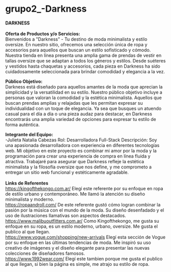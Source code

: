 # grupo2_-Darkness
**DARKNESS** <BR> <BR>
**Oferta de Productos y/o Servicios:** <br>
Bienvenidos a "Darkness" - Tu destino de moda minimalista y estilo oversize. En nuestro sitio, ofrecemos una selección única de ropa y accesorios para aquellos que buscan un estilo sofisticado y cómodo. Nuestra tienda en línea presenta una amplia gama de prendas de vestir en tallas oversize que se adaptan a todos los géneros y estilos. Desde suéteres y vestidos hasta chaquetas y accesorios, cada pieza en Darkness ha sido cuidadosamente seleccionada para brindar comodidad y elegancia a la vez.

**Público Objetivo:** <br>
Darkness está diseñado para aquellos amantes de la moda que aprecian la simplicidad y la versatilidad en su estilo. Nuestro público objetivo incluye a personas que valoran la comodidad y la estética minimalista. Aquellos que buscan prendas amplias y relajadas que les permitan expresar su individualidad con un toque de elegancia. Ya sea que busques un atuendo casual para el día a día o una pieza audaz para destacar, en Darkness encontrarás una amplia variedad de opciones para expresar tu estilo de forma auténtica.

**Integrante del Equipo:** <br>
-Julieta Natalia Cabezas
Rol: Desarrolladora Full-Stack
Descripción: Soy una apasionada desarrolladora con experiencia en diferentes tecnologías web. Mi objetivo en este proyecto es combinar mi amor por la moda y la programación para crear una experiencia de compra en línea fluida y atractiva. Trabajaré para asegurar que Darkness refleje la estética minimalista y la filosofía oversize que nos define, y me comprometo a entregar un sitio web funcional y estéticamente agradable.
<br> <br>
**Links de Referentes** <br>
https://kingofthekongo.com.ar/ Elegí este referente por su enfoque en ropa de estilo urbano y contemporáneo. Me llamó la atención su diseño minimalista y moderno. <br>
https://ropaandroll.com/ De este referente gustó cómo logran combinar la pasión por la música con el mundo de la moda. Su diseño desenfadado y el uso de ilustraciones llamativas son aspectos destacados. <br>
https://www.malibuoutfitters.com.ar/ Como Kingofthekongo, me gusta su enfoque en su ropa, es un estilo moderno, urbano, oversize. Me gusta el publico al que llegan. <br>
https://www.vogue.com/shopping/new-arrivals Elegí esta sección de Vogue por su enfoque en las últimas tendencias de moda. Me inspiró su uso creativo de imágenes y el diseño elegante para presentar las nuevas colecciones de diseñadores famosos. <br>
https://www.1992wear.com/ Elegí este tambien porque me gusta el publico al que llegan, si bien la página es simple, me atrajo su estilo de ropa.
